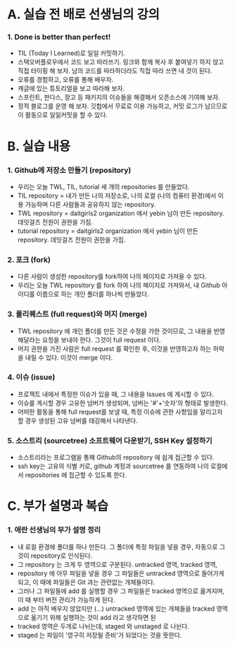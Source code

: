 # A. 실습 전 배로 선생님의 강의

### 1. Done is better than perfect!
- TIL (Today I Learned)로 일일 커밋하기. 
- 스택오버플로우에서 코드 보고 따라쓰기. 링크와 함께 복사 후 붙여넣기 하지 않고 직접 타이핑 해 보자. 남의 코드를 따라하더라도 직접 따라 쓰면 내 것이 된다.
- 오류를 경험하고, 오류를 통해 배우자.
- 캐글에 있는 튜토리얼을 보고 따라해 보자.
- 스프린트, 판다스, 장고 등 패키지의 이슈들을 해결해서 오픈소스에 기여해 보자.
- 정적 블로그를 운영 해 보자. 깃헙에서 무료로 이용 가능하고, 커밋 로그가 남으므로 이 활동으로 일일커밋을 할 수 있다. 

# B. 실습 내용 

### 1. Github에 저장소 만들기 (repository)
- 우리는 오늘 TWL, TIL, tutorial 세 개의 repositories 를 만들었다.
- TIL repository = 내가 만든 나의 저장소로, 나의 로컬 (나의 컴퓨터 환경)에서 이용 가능하며 다른 사람들과 공유하지 않는 repository.
- TWL repository = daitgirls2 organization 에서 yebin 님이 만든 repository. 데잇걸즈 전원이 권한을 가짐.
- tutorial repository = daitgirls2 organization 에서 yebin 님이 만든 repository. 데잇걸즈 전원이 권한을 가짐. 

### 2. 포크 (fork) 
- 다른 사람이 생성한 repository를 fork하여 나의 페이지로 가져올 수 있다. 
- 우리는 오늘 TWL repository 를 fork 하여 나의 페이지로 가져와서, 내 Github 아이디를 이름으로 하는 개인 폴더를 하나씩 만들었다.

### 3. 풀리퀘스트 (full request)와 머지 (merge) 
- TWL repository 에 개인 폴더를 만든 것은 수정을 가한 것이므로, 그 내용을 반영해달라는 요청을 보내야 한다. 그것이 full request 이다. 
- 머지 권한을 가진 사람은 full request 를 확인한 후, 이것을 반영하고자 하는 허락을 내릴 수 있다. 이것이 merge 이다. 

### 4. 이슈 (issue) 
- 프로젝트 내에서 특정한 이슈가 있을 때, 그 내용을 Issues 에 게시할 수 있다.
- 이슈를 게시할 경우 고유한 넘버가 생성되며, 넘버는 '#'+'숫자'의 형태로 발생한다.
- 어떠한 활동을 통해 full request를 보낼 때, 특정 이슈에 관한 사항임을 알리고자 할 경우 생성된 고유 넘버를 태깅해서 나타낸다. 

### 5. 소스트리 (sourcetree) 소프트웨어 다운받기, SSH Key 설정하기
- 소스트리라는 프로그램을 통해 Github의 repository 에 쉽게 접근할 수 있다.
- ssh key는 고유의 식별 키로, github 계정과 sourcetree 를 연동하여 나의 로컬에서 repositories 에 접근할 수 있도록 한다. 

# C. 부가 설명과 복습 

### 1. 애란 선생님의 부가 설명 정리
- 내 로컬 환경에 폴더를 하나 만든다. 그 폴더에 특정 파일을 넣을 경우, 자동으로 그것이 repository로 인식된다. 
- 그 repository 는 크게 두 영역으로 구분된다. untracked 영역, tracked 영역, 
- repository 에 아무 파일을 넣을 경우 그 파일들은 untracked 영역으로 들어가게 되고, 이 때에 파일들은 Git 과는 관련없는 개체들이다.
- 그러나 그 파일들에 add 를 실행할 경우 그 파일들은 tracked 영역으로 옮겨지며, 이 때 부터 버전 관리가 가능하게 된다.
- add 는 아직 배우지 않았지만 (...) untracked 영역에 있는 개체들을 tracked 영역으로 옮기기 위해 실행하는 것이 add 라고 생각하면 된 
- tracked 영역은 두개로 나뉘는데, staged 와 unstaged 로 나뉜다.
- staged 는 파일이 '영구히 저장될 준비'가 되었다는 것을 뜻한다. 

